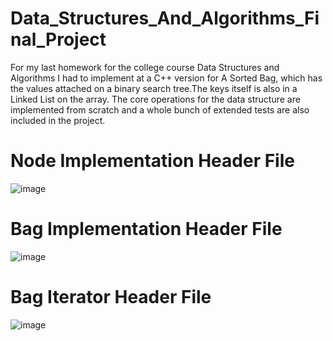 # Data_Structures_And_Algorithms_Final_Project

For my last homework for the college course Data Structures and Algorithms I had to implement at a C++ version for A Sorted Bag, 
which has the values attached on a binary search tree.The keys itself is also in a Linked List on the array.
The core operations for the data structure are implemented from scratch and a whole bunch of extended tests are 
also included in the project.

# Node Implementation Header File
![image](https://user-images.githubusercontent.com/72076037/145281670-511f7390-1e0e-4d5b-b7f2-bcad7369249d.png)

# Bag Implementation Header File
![image](https://user-images.githubusercontent.com/72076037/145281533-212cc47d-3267-4ed3-b753-4cfc8caf68e4.png)

# Bag Iterator Header File
![image](https://user-images.githubusercontent.com/72076037/145282188-ecde26a5-4a5d-49fe-b8b7-567d7381a2f7.png)
